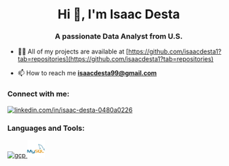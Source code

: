 <h1 align="center">Hi 👋, I'm Isaac Desta</h1>
<h3 align="center">A passionate Data Analyst from U.S.</h3>

- 👨‍💻 All of my projects are available at [https://github.com/isaacdesta1?tab=repositories](https://github.com/isaacdesta1?tab=repositories)

- 📫 How to reach me **isaacdesta99@gmail.com**

<h3 align="left">Connect with me:</h3>
<p align="left">
<a href="https://linkedin.com/in/linkedin.com/in/isaac-desta-0480a0226" target="blank"><img align="center" src="https://raw.githubusercontent.com/rahuldkjain/github-profile-readme-generator/master/src/images/icons/Social/linked-in-alt.svg" alt="linkedin.com/in/isaac-desta-0480a0226" height="30" width="40" /></a>
</p>

<h3 align="left">Languages and Tools:</h3>
<p align="left"> <a href="https://cloud.google.com" target="_blank" rel="noreferrer"> <img src="https://www.vectorlogo.zone/logos/google_cloud/google_cloud-icon.svg" alt="gcp" width="40" height="40"/> </a> <a href="https://www.mysql.com/" target="_blank" rel="noreferrer"> <img src="https://raw.githubusercontent.com/devicons/devicon/master/icons/mysql/mysql-original-wordmark.svg" alt="mysql" width="40" height="40"/> </a> </p>
